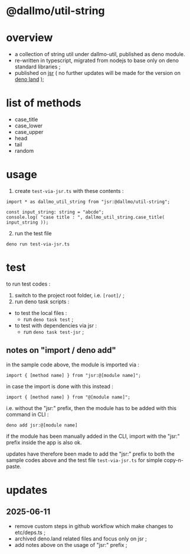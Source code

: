 # @dallmo/util-string

# overview
- a collection of string util under dallmo-util, published as deno module.
- re-written in typescript, migrated from nodejs to base only on deno standard libraries ; 
- published on [jsr][link-2] ( no further updates will be made for the version on [deno land][link-1] ); 


# list of methods

- case_title
- case_lower
- case_upper
- head
- tail
- random


# usage

1. create `test-via-jsr.ts` with these contents : 

```
import * as dallmo_util_string from "jsr:@dallmo/util-string";

const input_string: string = "abcde";
console.log( "case title : ", dallmo_util_string.case_title( input_string ));
```

2. run the test file
```
deno run test-via-jsr.ts
```


# test
to run test codes : 

1. switch to the project root folder, i.e. `[root]/` ;
2. run deno task scripts :
- to test the local files : 
  - run `deno task test` ;
- to test with dependencies via jsr : 
  - run `deno task test-jsr` ; 


## notes on "import / deno add"
in the sample code above, the module is imported via :
```
import { [method name] } from "jsr:@[module name]";
```

in case the import is done with this instead : 
```
import { [method name] } from "@[module name]";
```

i.e. without the "jsr:" prefix, then the module has to be added with this command in CLI :
```
deno add jsr:@[module name]
```

if the module has been manually added in the CLI, import with the "jsr:" prefix inside the app is also ok.

updates have therefore been made to add the "jsr:" prefix to both the sample codes above and the test file `test-via-jsr.ts` for simple copy-n-paste.


[comments]: ----------------------------------
[link-1]: https://deno.land/x/dallmo_util_string
[link-2]: https://jsr.io/@dallmo/util-string


# updates
## 2025-06-11
- remove custom steps in github workflow which make changes to etc/deps.ts ;
- archived deno.land related files and focus only on jsr ; 
- add notes above on the usage of "jsr:" prefix ; 
